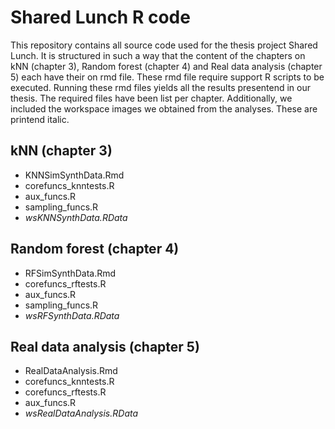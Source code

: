 # Shared Lunch R code
This repository contains all source code used for the thesis project Shared Lunch. It is structured in such a way that the content of the chapters on kNN (chapter 3), Random forest (chapter 4) and Real data analysis (chapter 5) each have their on rmd file. These rmd file require support R scripts to be executed. Running these rmd files yields all the results presentend in our thesis. The required files have been list per chapter. Additionally, we included the workspace images we obtained from the analyses. These are printend italic.

## kNN (chapter 3)
- KNNSimSynthData.Rmd
- corefuncs_knntests.R
- aux_funcs.R
- sampling_funcs.R
- *wsKNNSynthData.RData*

## Random forest (chapter 4)
- RFSimSynthData.Rmd
- corefuncs_rftests.R
- aux_funcs.R
- sampling_funcs.R
- *wsRFSynthData.RData*

## Real data analysis (chapter 5) 
- RealDataAnalysis.Rmd
- corefuncs_knntests.R
- corefuncs_rftests.R
- aux_funcs.R
- *wsRealDataAnalysis.RData*

